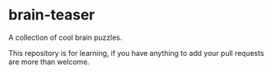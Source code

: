 # brain-teaser



A collection of cool brain puzzles.

This repository is for learning, if you have anything to add your pull requests are more than welcome.


